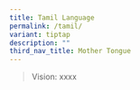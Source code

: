 ```yaml
---
title: Tamil Language
permalink: /tamil/
variant: tiptap
description: ""
third_nav_title: Mother Tongue
---
```

<blockquote>
<p>Vision: xxxx</p>
</blockquote>
<p></p>